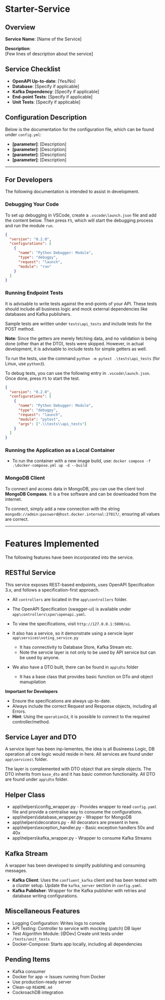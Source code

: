 # Starter-Service

## Overview

**Service Name**: [Name of the Service]

**Description**:  
[Few lines of description about the service]

## Service Checklist

- **OpenAPI Up-to-date**: [Yes/No]
- **Database**: [Specify if applicable]
- **Kafka Dependency**: [Specify if applicable]
- **End-point Tests**: [Specify if applicable]
- **Unit Tests**: [Specify if applicable]

## Configuration Description

Below is the documentation for the configuration file, which can be found under `config.yml`:

- **[parameter]**: [Description]
- **[parameter]**: [Description]
- **[parameter]**: [Description]
- **[parameter]**: [Description]

---

## For Developers

The following documentation is intended to assist in development.

### Debugging Your Code

To set up debugging in VSCode, create a `.vscode\launch.json` file and add the content below. Then press `F5`, which will start the debugging process and run the module `run`.

```json
{
  "version": "0.2.0",
  "configurations": [
    {
      "name": "Python Debugger: Module",
      "type": "debugpy",
      "request": "launch",
      "module": "run"
    }
  ]
}
```

### Running Endpoint Tests

It is advisable to write tests against the end-points of your API. These tests should include all business logic and mock external dependencies like databases and Kafka publishers.

Sample tests are written under `tests\api_tests` and include tests for the POST method.

**Note**: Since the getters are merely fetching data, and no validation is being done (other than at the DTO), tests were skipped. However, in actual development, it is advisable to include tests for simple getters as well.

To run the tests, use the command `python -m pytest .\tests\api_tests` (for Linux, use `python3`).

To debug tests, you can use the following entry in `.vscode\launch.json`. Once done, press `F5` to start the test.

```json
{
  "version": "0.2.0",
  "configurations": [
    {
      "name": "Python Debugger: Module",
      "type": "debugpy",
      "request": "launch",
      "module": "pytest",
      "args": [".\\tests\\api_tests"]
    }
  ]
}
```

### Running the Application as a Local Container

- To run the container with a new image build, use: `docker compose -f .\docker-compose.yml up -d --build`

### MongoDB Client

To connect and access data in MongoDB, you can use the client tool **MongoDB Compass**. It is a free software and can be downloaded from the internet.

To connect, simply add a new connection with the string `mongodb://admin:password@host.docker.internal:27017/`, ensuring all values are correct.

---

# Features Implemented

The following features have been incorporated into the service.

## RESTful Service

This service exposes REST-based endpoints, uses OpenAPI Specification 3.x, and follows a specification-first approach.

- All `controllers` are located in the `app\controllers` folder.
- The OpenAPI Specification (swagger-ui) is available under `app\controllers\spec\openapi.yaml`.
- To view the specifications, visit `http://127.0.0.1:5000/ui`.
- It also has a service, so it demonstrate using a servcie layer `app\services\voting_service.py`

  - It has connectivity to Database Store, Kafka Stream etc.
  - Note the servcie layer is not only to be used by API service but can be used by anyone.

- We also have a DTO built, there can be found in `app\dto` folder

  - It has a base class that provides basic function on DTo and object manupilation

**Important for Developers**

- Ensure the specifications are always up-to-date.
- Always include the correct Request and Response objects, including all Errors.
- **Hint**: Using the `operationId`, it is possible to connect to the required controller/method.

## Service Layer and DTO

A service layer has been inp-lementes, the idea is all Busineess Logic, DB operation all core logic would reside in here.
All services are found under `app\services\` folder.

The layer is complemented with DTO object that are simple objects. The DTO inherits from `base_dto` and it has basic common
functionality. All DTO are found under `app\dto` folder.

## Helper Class

- app\helpers\config_wrapper.py - Provides wrapper to read `config.yaml` file and provide a centralise way to consume the configurations.
- app\helpers\database_wrapper.py - Wrapper for MongoDB
- app\helpers\decorators.py - All decorators are present in here.
- app\helpers\exception_handler.py - Basic exception handlers 50x and 40x
- app\helpers\kafka_wrapper.py - Wrapper to consume Kafka Streams

## Kafka Stream

A wrapper has been developed to simplify publishing and consuming messages.

- **Kafka Client**: Uses the `confluent_kafka` client and has been tested with a cluster setup. Update the `kafka_server` section in `config.yaml`.
- **Kafka Publisher**: Wrapper for the Kafka publisher with retries and database writing configurations.

## Miscellaneous Features

- Logging Configuration: Writes logs to console
- API Testing: Controller to service with mocking (patch) DB layer
- Test Algorithm Module: [@Dev] Create unit tests under `/tests/unit_tests`
- Docker-Compose: Starts app locally, including all dependencies

## Pending Items

- Kafka consumer
- Docker for app -> Issues running from Docker
- Use production-ready server
- Clean-up `README.md`
- CockroachDB integration
